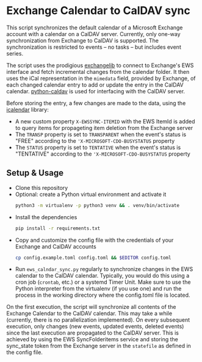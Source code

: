 # Exchange Calendar to CalDAV sync

This script synchronizes the default calendar of a Microsoft Exchange account with a calendar on a CalDAV server.
Currently, only one-way synchronization from Exchange to CalDAV is supported.
The synchronization is restricted to events – no tasks – but includes event series.

The script uses the prodigious [exchangelib](https://github.com/ecederstrand/exchangelib) to connect to Exchange's EWS interface and fetch incremental changes from the calendar folder.
It then uses the iCal representation in the `mimedata` field, provided by Exchange, of each changed calendar entry to add or update the entry in the CalDAV calendar.
[python-caldav](https://github.com/python-caldav/caldav) is used for interfacing with the CalDAV server.

Before storing the entry, a few changes are made to the data, using the [icalendar](https://github.com/collective/icalendar) library:

- A new custom property `X-EWSSYNC-ITEMID` with the EWS ItemId is added to query items for propageting item deletion from the Exchange server
- The `TRANSP` property is set to `TRANSPARENT` when the event's status is "FREE" according to the `'X-MICROSOFT-CDO-BUSYSTATUS` property
- The `STATUS` property is set to `TENTATIVE` when the event's status is "TENTATIVE" according to the `'X-MICROSOFT-CDO-BUSYSTATUS` property

## Setup & Usage

- Clone this repository
- Optional: create a Python virtual environment and activate it
  ```bash
  python3 -m virtualenv -p python3 venv && . venv/bin/activate
  ```
- Install the dependencies
  ```bash
  pip install -r requirements.txt
  ```
- Copy and customize the config file with the credentials of your Exchange and CalDAV accounts
  ```bash
  cp config.example.toml config.toml && $EDITOR config.toml
  ``` 
- Run `ews_calndar_sync.py` regularly to synchronize changes in the EWS calendar to the CalDAV calendar.
  Typically, you would do this using a cron job (`crontab`, etc.) or a systemd Timer Unit.
  Make sure to use the Python interpreter from the virtualenv (if you use one) and run the process in the working directory where the config.toml file is located.

On the first execution, the script will synchronize all contents of the Exchange Calendar to the CalDAV calendar.
This may take a while (currently, there is no parallelization implemented).
On every subsequent execution, only changes (new events, updated events, deleted events) since the last execution are propagated to the CalDAV server.
This is achieved by using the EWS SyncFolderitems service and storing the sync_state token from the Exchange server in the `statefile` as defined in the config file.
